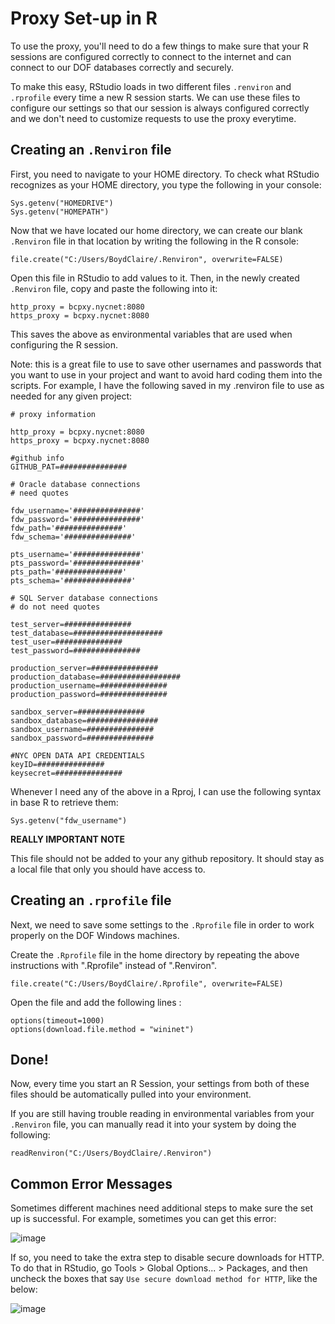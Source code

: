 # Proxy Set-up in R

To use the proxy, you'll need to do a few things to make sure that your R sessions are configured correctly to connect to the internet and can connect to our DOF databases correctly and securely.

To make this easy, RStudio loads in two different files `.renviron` and `.rprofile` every time a new R session starts. 
We can use these files to configure our settings so that our session is always configured correctly and we don't need to customize requests to use the proxy everytime.

## Creating an `.Renviron` file

First, you need to navigate to your HOME directory. To check what RStudio recognizes as your HOME directory, you type the following in your console:
```
Sys.getenv("HOMEDRIVE")
Sys.getenv("HOMEPATH")
```

Now that we have located our home directory, we can create our blank `.Renviron` file in that location by writing the following in the R console:
```
file.create("C:/Users/BoydClaire/.Renviron", overwrite=FALSE)
```

Open this file in RStudio to add values to it. Then, in the newly created `.Renviron` file, copy and paste the following into it:
```
http_proxy = bcpxy.nycnet:8080
https_proxy = bcpxy.nycnet:8080
```

This saves the above as environmental variables that are used when configuring the R session. 

Note: this is a great file to use to save other usernames and passwords that you want to use in your project and want to avoid hard coding them into the scripts. For example, I have the following saved in my .renviron file
to use as needed for any given project:
```
# proxy information

http_proxy = bcpxy.nycnet:8080
https_proxy = bcpxy.nycnet:8080

#github info
GITHUB_PAT=###############

# Oracle database connections
# need quotes

fdw_username='###############'
fdw_password='###############'
fdw_path='###############'
fdw_schema='###############'

pts_username='###############'
pts_password='###############'
pts_path='###############'
pts_schema='###############'

# SQL Server database connections
# do not need quotes

test_server=###############
test_database=####################
test_user=###############
test_password=###############

production_server=###############
production_database=##################
production_username=###############
production_password=###############

sandbox_server=###############
sandbox_database=################
sandbox_username=###############
sandbox_password=###############

#NYC OPEN DATA API CREDENTIALS
keyID=###############
keysecret=###############
```

Whenever I need any of the above in a Rproj, I can use the following syntax in base R to retrieve them:
```
Sys.getenv("fdw_username")
```

**REALLY IMPORTANT NOTE**

This file should not be added to your any github repository. It should stay as a local file that only you should have access to. 


## Creating an `.rprofile` file

Next, we need to save some settings to the `.Rprofile` file in order to work properly on the DOF Windows machines. 

Create the `.Rprofile` file in the home directory by repeating the above instructions with ".Rprofile" instead of ".Renviron".

```
file.create("C:/Users/BoydClaire/.Rprofile", overwrite=FALSE)
```

Open the file and add the following lines :
```
options(timeout=1000)
options(download.file.method = "wininet")
```

## Done! 

Now, every time you start an R Session, your settings from both of these files should be automatically pulled into your environment.

If you are still having trouble reading in environmental variables from your `.Renviron` file, you can manually read it into your system by doing the following:
```
readRenviron("C:/Users/BoydClaire/.Renviron")
```

## Common Error Messages

Sometimes different machines need additional steps to make sure the set up is successful. For example, sometimes you can get this error:

![image](https://github.com/user-attachments/assets/15058647-b998-4316-b0fa-2d147e7c798f)

If so, you need to take the extra step to disable secure downloads for HTTP. To do that in RStudio, go Tools > Global Options... > Packages, and then uncheck the boxes that say `Use secure download method for HTTP`, like the below:

![image](https://github.com/user-attachments/assets/004fe914-5daa-4db9-9167-6dbdb65e68b7)



